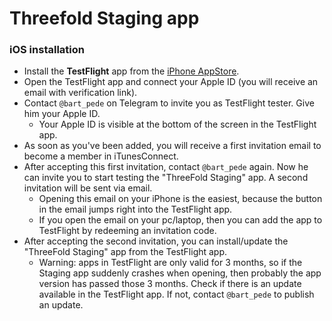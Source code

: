 # Threefold Staging app

### iOS installation

- Install the **TestFlight** app from the [iPhone AppStore](https://itunes.apple.com/be/app/testflight/id899247664).
- Open the TestFlight app and connect your Apple ID (you will receive an email with verification link).
- Contact `@bart_pede` on Telegram to invite you as TestFlight tester. Give him your Apple ID.
  - Your Apple ID is visible at the bottom of the screen in the TestFlight app.
- As soon as you've been added, you will receive a first invitation email to become a member in iTunesConnect.
- After accepting this first invitation, contact `@bart_pede` again. Now he can invite you to start testing the "ThreeFold Staging" app. A second invitation will be sent via email.
  - Opening this email on your iPhone is the easiest, because the button in the email jumps right into the TestFlight app.
  - If you open the email on your pc/laptop, then you can add the app to TestFlight by redeeming an invitation code.
- After accepting the second invitation, you can install/update the "ThreeFold Staging" app from the TestFlight app.
  - Warning: apps in TestFlight are only valid for 3 months, so if the Staging app suddenly crashes when opening, then probably the app version has passed those 3 months. Check if there is an update available in the TestFlight app. If not, contact `@bart_pede` to publish an update.
